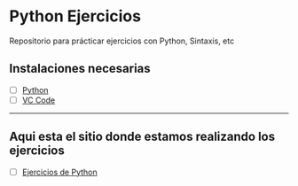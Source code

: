 # Python Ejercicios
Repositorio para prácticar ejercicios con Python, Sintaxis, etc

## Instalaciones necesarias

-[ ] [Python](https://www.python.org/downloads/)
-[ ] [VC Code](https://code.visualstudio.com/Download)
---
## Aqui esta el sitio donde estamos realizando los ejercicios
-[ ] [Ejercicios de Python](http://www.pythondiario.com/2013/05/ejercicios-en-python-parte-1.html)

